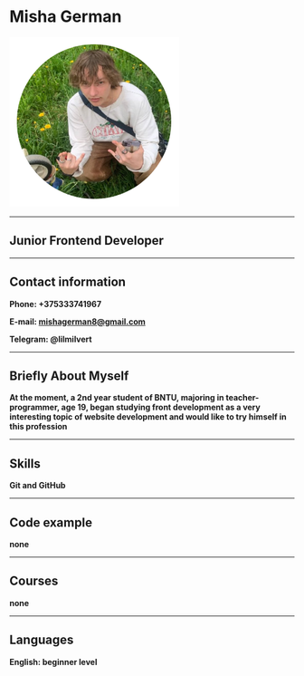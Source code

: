 # Misha German
![Photo Misha](ger-1.png)

---

## Junior Frontend Developer
---

## Contact information

__Phone: +375333741967__

__E-mail: <mishagerman8@gmail.com>__

__Telegram: @lilmilvert__

---

## Briefly About Myself

__At the moment, a 2nd year student of BNTU, majoring in teacher-programmer, age 19, began studying front development as a very interesting topic of website development and would like to try himself in this profession__

---

## Skills

__Git and GitHub__

---

## Code example

__none__

---

## Courses

__none__

---

## Languages

__English: beginner level__
